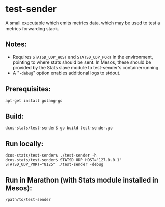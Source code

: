# test-sender
A small executable which emits metrics data, which may be used to test a metrics forwarding stack.

## Notes:

* Requires ```STATSD_UDP_HOST``` and ```STATSD_UDP_PORT``` in the environment, pointing to where stats should be sent. In Mesos, these should be provided by the Stats slave module to test-sender's containerrunning.
* A "```-debug```" option enables additional logs to stdout.

## Prerequisites:

```
apt-get install golang-go
```

## Build:

```
dcos-stats/test-sender$ go build test-sender.go
```

## Run locally:

```
dcos-stats/test-sender$ ./test-sender -h
dcos-stats/test-sender$ STATSD_UDP_HOST="127.0.0.1" STATSD_UDP_PORT="8125" ./test-sender -debug
```

## Run in Marathon (with Stats module installed in Mesos):

```
/path/to/test-sender
```
